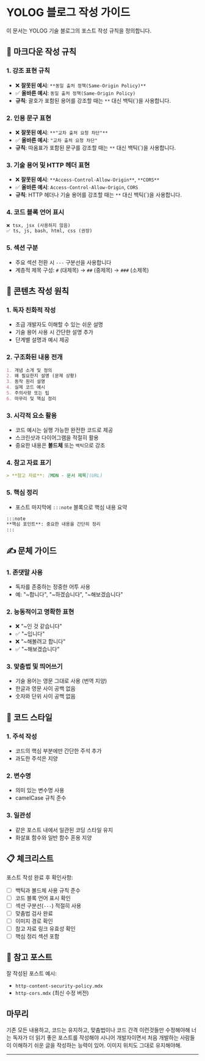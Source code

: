 # YOLOG 블로그 작성 가이드

이 문서는 YOLOG 기술 블로그의 포스트 작성 규칙을 정의합니다.

## 📝 마크다운 작성 규칙

### 1. 강조 표현 규칙

- ❌ **잘못된 예시**: `**동일 출처 정책(Same-Origin Policy)**`
- ✅ **올바른 예시**: `동일 출처 정책(Same-Origin Policy)`
- **규칙**: 괄호가 포함된 용어를 강조할 때는 `**` 대신 백틱(`)을 사용합니다.

### 2. 인용 문구 표현

- ❌ **잘못된 예시**: `**"교차 출처 요청 차단"**`
- ✅ **올바른 예시**: `"교차 출처 요청 차단"`
- **규칙**: 따옴표가 포함된 문구를 강조할 때는 `**` 대신 백틱(`)을 사용합니다.

### 3. 기술 용어 및 HTTP 헤더 표현

- ❌ **잘못된 예시**: `**Access-Control-Allow-Origin**`, `**CORS**`
- ✅ **올바른 예시**: `Access-Control-Allow-Origin`, `CORS`
- **규칙**: HTTP 헤더나 기술 용어를 강조할 때는 `**` 대신 백틱(`)을 사용합니다.

### 4. 코드 블록 언어 표시

```markdown
❌ tsx, jsx (사용하지 않음)
✅ ts, js, bash, html, css (권장)
```

### 5. 섹션 구분

- 주요 섹션 전환 시 `---` 구분선을 사용합니다
- 계층적 제목 구성: `#` (대제목) → `##` (중제목) → `###` (소제목)

## 🎯 콘텐츠 작성 원칙

### 1. 독자 친화적 작성

- 초급 개발자도 이해할 수 있는 쉬운 설명
- 기술 용어 사용 시 간단한 설명 추가
- 단계별 설명과 예시 제공

### 2. 구조화된 내용 전개

```markdown
1. 개념 소개 및 정의
2. 왜 필요한지 설명 (문제 상황)
3. 동작 원리 설명
4. 실제 코드 예시
5. 주의사항 또는 팁
6. 마무리 및 핵심 정리
```

### 3. 시각적 요소 활용

- 코드 예시는 실행 가능한 완전한 코드로 제공
- 스크린샷과 다이어그램을 적절히 활용
- 중요한 내용은 **볼드체** 또는 `백틱`으로 강조

### 4. 참고 자료 표기

```markdown
> **참고 자료**: [MDN - 문서 제목](URL)
```

### 5. 핵심 정리

- 포스트 마지막에 `:::note` 블록으로 핵심 내용 요약

```markdown
:::note
**핵심 포인트**: 중요한 내용을 간단히 정리
:::
```

## ✍️ 문체 가이드

### 1. 존댓말 사용

- 독자를 존중하는 정중한 어투 사용
- 예: "~합니다", "~하겠습니다", "~해보겠습니다"

### 2. 능동적이고 명확한 표현

- ❌ "~인 것 같습니다"
- ✅ "~입니다"
- ❌ "~해볼려고 합니다"
- ✅ "~해보겠습니다"

### 3. 맞춤법 및 띄어쓰기

- 기술 용어는 영문 그대로 사용 (번역 지양)
- 한글과 영문 사이 공백 없음
- 숫자와 단위 사이 공백 없음

## 🎨 코드 스타일

### 1. 주석 작성

- 코드의 핵심 부분에만 간단한 주석 추가
- 과도한 주석은 지양

### 2. 변수명

- 의미 있는 변수명 사용
- camelCase 규칙 준수

### 3. 일관성

- 같은 포스트 내에서 일관된 코딩 스타일 유지
- 화살표 함수와 일반 함수 혼용 지양

## 📋 체크리스트

포스트 작성 완료 후 확인사항:

- [ ] 백틱과 볼드체 사용 규칙 준수
- [ ] 코드 블록 언어 표시 확인
- [ ] 섹션 구분선(`---`) 적절히 사용
- [ ] 맞춤법 검사 완료
- [ ] 이미지 경로 확인
- [ ] 참고 자료 링크 유효성 확인
- [ ] 핵심 정리 섹션 포함

## 🚀 참고 포스트

잘 작성된 포스트 예시:

- `http-content-security-policy.mdx`
- `http-cors.mdx` (최신 수정 버전)

## 마무리

기존 모든 내용하고, 코드는 유지하고, 맞춤법이나 코드 간격 이런것들만 수정해야해 너는 독자가 더 읽기 좋은 포스트를 작성해야 시니어
개발자이면서 처음 개발하는 사람들이 이해하기 쉬운 글을 작성하는 능력이 있어. 이미지 위치도 그대로 유지해야해.

---

